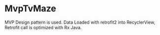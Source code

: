 # MvpTvMaze
MVP Design pattern is used. Data Loaded with retrofit2 into RecyclerView, Retrofit call is optimized with Rx Java. 
